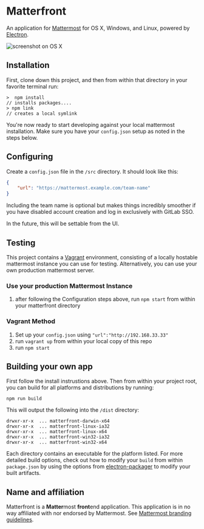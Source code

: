 # Matterfront

An application for [Mattermost](http://mattermost.org) for OS X, Windows, and Linux, powered by [Electron](http://electron.atom.io).

![screenshot on OS X](https://cloud.githubusercontent.com/assets/75445/10773661/f6ba012e-7cfc-11e5-9873-e685ea80c860.png)

## Installation

First, clone down this project, and then from within that directory in your favorite terminal run:

```
>  npm install 
// installs packages....
> npm link
// creates a local symlink
```
You're now ready to start developing against your local mattermost installation. Make sure
you have your `config.json` setup as noted in the steps below.

## Configuring

Create a `config.json` file in the `/src` directory. It should look like this:


```json
{
    "url": "https://mattermost.example.com/team-name"
}
```

Including the team name is optional but makes things incredibly smoother if
you have disabled account creation and log in exclusively with GitLab SSO.

In the future, this will be settable from the UI.

## Testing

This project contains a [Vagrant](https://vagrantup.com) environment, consisting of
a locally hostable mattermost instance you can use for testing. Alternatively, you can use your own production mattermost server.

### Use your production Mattermost Instance

1. after following the Configuration steps above, run `npm start` from within your matterfront directory 

### Vagrant Method

1. Set up your `config.json` using `"url":"http://192.168.33.33"` 
2. run `vagrant up` from within your local
copy of this repo
2. run `npm start`

## Building your own app

First follow the install instrustions above. Then from within your project root,
you can build for all platforms and distributions by running:

    npm run build

This will output the following into the `/dist` directory:

```
drwxr-xr-x  ... matterfront-darwin-x64
drwxr-xr-x  ... matterfront-linux-ia32
drwxr-xr-x  ... matterfront-linux-x64
drwxr-xr-x  ... matterfront-win32-ia32
drwxr-xr-x  ... matterfront-win32-x64
```

Each directory contains an executable for the platform listed. For more detailed 
build options, check out how to modify your `build` from within `package.json` by
using the options from [electron-packager](https://github.com/maxogden/electron-packager#usage) to modify your built artifacts.
## Name and affiliation

Matterfront is a **Matter**most **front**end application. This application is in no way affiliated with nor endorsed by Mattermost. See [Mattermost branding guidelines](http://www.mattermost.org/brand-guidelines/).
